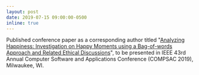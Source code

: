 ```yaml
---
layout: post
date: 2019-07-15 09:00:00-0500
inline: true
---
```


Published conference paper as a corresponding author titled "<u>Analyzing Happiness: Investigation on Happy Moments using a Bag-of-words Approach and Related Ethical Discussions</u>", to be presented in IEEE 43rd Annual Computer Software and Applications Conference (COMPSAC 2019), Milwaukee, WI.
